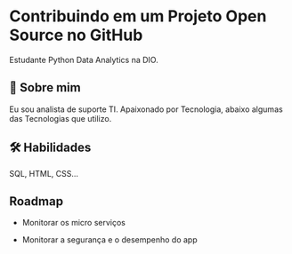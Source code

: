 
#  Contribuindo em um Projeto Open Source no GitHub

Estudante Python Data Analytics na DIO.


## 🚀 Sobre mim
Eu sou analista de suporte TI.
Apaixonado por Tecnologia, abaixo algumas das Tecnologias que utilizo.

## 🛠 Habilidades
SQL, HTML, CSS...


## Roadmap

- Monitorar os micro serviços

- Monitorar a segurança e o desempenho do app

